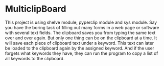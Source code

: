 # MulticlipBoard
This project is using shelve module, pyperclip module and sys module.
Say you have the boring task of filling out many forms in a web page or software with several text fields. The  clipboard saves you from typing the same text over and over again. But only one thing can be on the clipboard at a time. It  will save each piece of clipboard text under a keyword. This text can later be loaded to the clipboard again by the assigned  keyword. And if the user forgets what keywords they have, they can run the program to copy a list of all keywords to the  clipboard. 
